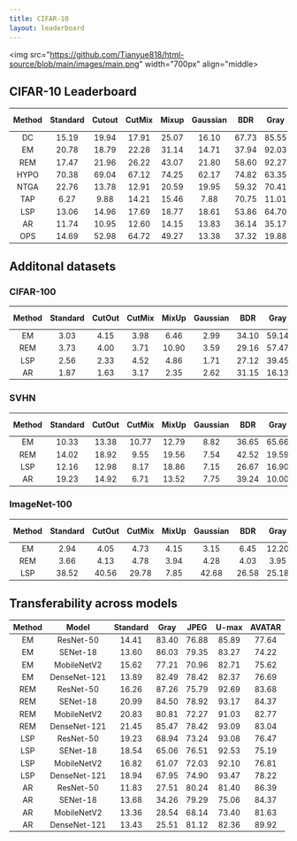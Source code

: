 ```yaml
---
title: CIFAR-10
layout: leaderboard
---
```

<img src="https://github.com/Tianyue818/html-source/blob/main/images/main.png" width="700px" align="middle>
## **CIFAR-10 Leaderboard**

Method  | Standard | Cutout | CutMix | Mixup | Gaussian | BDR | Gray | JPEG | U-max | AVATAR | AT 
:----: | :----: | :----: | :----:  | :----: | :----: | :----: | :----: | :----: | :----: | :----: | :----:
DC      |   15.19   | 19.94 | 17.91 | 25.07 | 16.10  | 67.73 | 85.55 | 83.57 | 92.17|  82.10 | 76.85
EM      | 20.78 | 18.79 | 22.28 | 31.14 | 14.71 | 37.94 | 92.03 | 80.72 | 93.61 | 75.62 | 82.51 
REM     | 17.47 | 21.96 | 26.22 | 43.07 | 21.80 | 58.60 | 92.27 | 85.44 | 92.43 | 82.42 | 77.46 
HYPO    | 70.38 | 69.04 | 67.12 | 74.25 | 62.17 | 74.82 | 63.35 | 85.21 | 88.44 | 85.94 | 81.49 
NTGA    | 22.76 | 13.78 | 12.91 | 20.59 | 19.95 | 59.32 | 70.41 | 68.72 | 86.78 | 86.22 | 69.70 
TAP     | 6.27  | 9.88  | 14.21 | 15.46 | 7.88  | 70.75 | 11.01 | 84.08 | 79.05 | 87.75 | 79.92 
LSP     | 13.06 | 14.96 | 17.69 | 18.77 | 18.61 | 53.86 | 64.70 | 80.14 | 92.83 | 76.90 | 81.38 
AR      | 11.74 | 10.95 | 12.60 | 14.15 | 13.83 | 36.14 | 35.17 | 84.75 | 90.12 | 88.60 | 81.15 
OPS     | 14.69 | 52.98 | 64.72 | 49.27 | 13.38 | 37.32 | 19.88 | 78.48 | 77.99 | 66.16 | 14.95 

## **Additonal datasets**
### **CIFAR-100**

 Method | Standard | CutOut | CutMix | MixUp | Gaussian | BDR | Gray | JPEG | U-max
 :----: | :----: | :----:  | :----: | :----: | :----: | :----: | :----: | :----: | :----:
EM |3.03 |4.15 |3.98 |6.46 |2.99 |34.10 |59.14 |58.71| 68.81
REM |3.73 |4.00|3.71 |10.90 |3.59 |29.16 |57.47 |55.60 |67.72
LSP |2.56 |2.33 |4.52 |4.86 |1.71 |27.12 |39.45 |52.82 |68.31
AR |1.87 |1.63 |3.17 |2.35 |2.62 |31.15 |16.13 |54.73 |55.95

### **SVHN**

 Method | Standard | CutOut | CutMix | MixUp | Gaussian | BDR | Gray | JPEG | U-max
 :----: | :----: | :----:  | :----: | :----: | :----: | :----: | :----: | :----: | :----:
EM |10.33 |13.38 |10.77 |12.79 |8.82 |36.65| 65.66 |86.14 |90.24
REM |14.02 |18.92 |9.55 |19.56 |7.54 |42.52 |19.59 |90.58 |88.26
LSP |12.16 |12.98 |8.17 |18.86 |7.15 |26.67 |16.90 |84.06 |90.64
AR |19.23 |14.92 |6.71 |13.52 |7.75 |39.24 |10.00 |92.46 |90.07

### **ImageNet-100**

Method | Standard | CutOut | CutMix | MixUp | Gaussian | BDR | Gray | JPEG | U-max
 :----: | :----: | :----:  | :----: | :----: | :----: | :----: | :----: | :----: | :----:
EM |2.94 |4.05 |4.73 |4.15 |3.15 |6.45 |12.20 |31.73 |44.07
REM |3.66 |4.13 |4.78 |3.94 |4.28 |4.03 |3.95 |40.98 |42.14
LSP |38.52 |40.56 |29.78 |7.85 |42.68 |26.58 |25.18 |36.83 |63.28

## **Transferability across models**

Method | Model | Standard | Gray | JPEG  | U-max | AVATAR
 :----: | :----: | :----:  | :----: | :----: | :----: | :----:
EM | ResNet-50 |14.41 |83.40 |76.88 |85.89 |77.64
EM   |SENet-18 |13.60 |86.03 |79.35 |83.27 |74.22
EM |MobileNetV2 |15.62 |77.21 |70.96 |82.71 |75.62
EM |DenseNet-121 |13.89 |82.49 |78.42 |82.37 |76.69
REM | ResNet-50 | 16.26 | 87.26 |75.79 |92.69 |83.68
REM |SENet-18 |20.99 |84.50 |78.92 |93.17 |84.37
REM |MobileNetV2 |20.83 |80.81 |72.27 |91.03 |82.77
REM |DenseNet-121 |21.45 |85.47 |78.42 |93.09 |83.04
LSP |ResNet-50 |19.23 |68.94 |73.24 |93.08 |76.47
LSP|SENet-18 |18.54 |65.06 |76.51 |92.53 |75.19
LSP|MobileNetV2 |16.82 |61.07 |72.03 |92.10 |76.81
LSP|DenseNet-121 |18.94 |67.95 |74.90 |93.47 |78.22
AR | ResNet-50 |11.83 |27.51 |80.24 |81.40 |86.39
AR|SENet-18 |13.68 |34.26 |79.29 |75.06 |84.37
AR|MobileNetV2 |13.36 |28.54 |68.14 |73.40 |81.63
AR|DenseNet-121 |13.43 |25.51 |81.12 |82.36 |89.92
